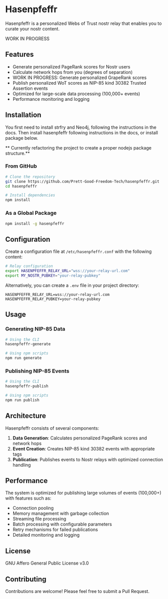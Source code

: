 # Hasenpfeffr

Hasenpfeffr is a personalized Webs of Trust nostr relay that enables you to curate your nostr content.

WORK IN PROGRESS

## Features

- Generate personalized PageRank scores for Nostr users
- Calculate network hops from you (degrees of separation)
- WORK IN PROGRESS: Generate personalized GrapeRank scores
- Publish personalized WoT scores as NIP-85 kind 30382 Trusted Assertion events
- Optimized for large-scale data processing (100,000+ events)
- Performance monitoring and logging

## Installation

You first need to install strfry and Neo4j, following the instructions in the docs. Then install hasenpfeffr following instructions in the docs, or install package below.

** Currently refactoring the project to create a proper nodejs package structure.**

### From GitHub

```bash
# Clone the repository
git clone https://github.com/Prett-Good-Freedom-Tech/hasenpfeffr.git
cd hasenpfeffr

# Install dependencies
npm install
```

### As a Global Package

```bash
npm install -g hasenpfeffr
```

## Configuration

Create a configuration file at `/etc/hasenpfeffr.conf` with the following content:

```bash
# Relay configuration
export HASENPFEFFR_RELAY_URL="wss://your-relay-url.com"
export MY_NOSTR_PUBKEY="your-relay-pubkey"
```

Alternatively, you can create a `.env` file in your project directory:

```
HASENPFEFFR_RELAY_URL=wss://your-relay-url.com
HASENPFEFFR_RELAY_PUBKEY=your-relay-pubkey
```

## Usage

### Generating NIP-85 Data

```bash
# Using the CLI
hasenpfeffr-generate

# Using npm scripts
npm run generate
```

### Publishing NIP-85 Events

```bash
# Using the CLI
hasenpfeffr-publish

# Using npm scripts
npm run publish
```

## Architecture

Hasenpfeffr consists of several components:

1. **Data Generation**: Calculates personalized PageRank scores and network hops
2. **Event Creation**: Creates NIP-85 kind 30382 events with appropriate tags
3. **Publication**: Publishes events to Nostr relays with optimized connection handling

## Performance

The system is optimized for publishing large volumes of events (100,000+) with features such as:

- Connection pooling
- Memory management with garbage collection
- Streaming file processing
- Batch processing with configurable parameters
- Retry mechanisms for failed publications
- Detailed monitoring and logging

## License

GNU Affero General Public License v3.0

## Contributing

Contributions are welcome! Please feel free to submit a Pull Request.

